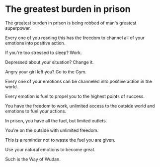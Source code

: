 # The greatest burden in prison

The greatest burden in prison is being robbed of man's greatest superpower.

Every one of you reading this has the freedom to channel all of your emotions into positive action.

If you're too stressed to sleep? Work.

Depressed about your situation? Change it.

Angry your girl left you? Go to the Gym.

Every one of your emotions can be channeled into positive action in the world.

Every emotion is fuel to propel you to the highest points of success.

You have the freedom to work, unlimited access to the outside world and emotions to fuel your actions.

In prison, you have all the fuel, but limited outlets.

You're on the outside with unlimited freedom.

This is a reminder not to waste the fuel you are given.

Use your natural emotions to become great.



Such is the Way of Wudan.
